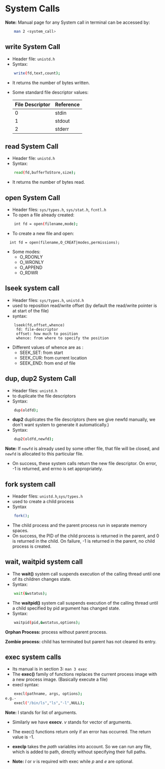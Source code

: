 # System Calls

**Note:** Manual page for any System call in terminal can be accessed by:
```BASH
	man 2 <system_call>
```

## write System Call
* Header file: ```unistd.h```
* Syntax:
```BASH
    write(fd,text,count);
```
* It returns the number of bytes written.

* Some standard file descriptor values:

    | File Descriptor | Reference |
    | --------------- | ----------|
    |   0             | stdin     |
    |   1             | stdout    |
    |   2             | stderr    |

## read System Call
* Header file: ```unistd.h```
* Syntax:
```BASH
    read(fd,bufferToStore,size);
```
* It returns the number of bytes read.


## open System Call
* Header files: ```sys/types.h```, ```sys/stat.h```, ```fcntl.h```
* To open a file already created:
```BASH
    int fd = open(filename,mode);
```
* To create a new file and open:
```
  int fd = open(filename,O_CREAT|modes,permissions);
```
* Some modes:
    * O_RDONLY
    * O_WRONLY
    * O_APPEND
    * O_RDWR


## lseek system call
* Header files: ```sys/types.h```, ```unistd.h```
* used to reposition read/write offset (by default the read/write pointer is at start of the file)
* syntax:
```
    lseek(fd,offset,whence)
     fd: file-descriptor
     offset: how much to position
     whence: from where to specify the position
```

* Different values of whence are as :
    * SEEK_SET: from start
    * SEEK_CUR: from current location
    * SEEK_END: from end of file


## dup, dup2 System Call

* Header files: ```unistd.h```
* to duplicate the file descriptors
* Syntax:
```BASH
    dup(oldfd);
```
* **dup2** duplicates the file descriptors (here we give newfd manually, we don't want system to generate it automatically.)
* Syntax:
```BASH
    dup2(oldfd,newfd);
```
**Note:** If ```newfd``` is already used by some other file, that file will be closed, and ```newfd``` is allocated to
this particular file.

* On  success, these system calls return the new file descriptor.  On error, -1 is returned, and errno is set appropriately.

## fork system call
* Header files: ```unistd.h```,```sys/types.h```
* used to create a child process
* Syntax
```BASH
    fork();
```
* The  child  process  and the parent process run in separate memory spaces.
* On  success, the PID of the child process is returned in the parent, and 0 is returned in the child. On failure, -1 is returned in  the  parent, no child process is created.

## wait, waitpid system call
* The  **wait()** system call suspends execution of the calling thread until one of its children changes state.
* Syntax:
```BASH
    wait(&wstatus);
```
* The **waitpid()** system call suspends execution of the calling thread until a child specified by pid argument has changed state.
* Syntax:
```BASH
    waitpid(pid,&wstatus,options);
```
**Orphan Process:** process without parent process.

**Zombie process:** child has terminated but parent has not cleared its entry.

## exec system calls
* Its manual is in section 3: 
```man 3 exec```
* The  **exec()**  family of functions replaces the current process image with a new process image. (Basically execute a file)
* execl syntax:
```BASH
    execl(pathname, args, options);
e.g.-
    execl("/bin/ls","ls","-l",NULL);
```
**Note:** l stands for list of arguments.

* Similarly we have **execv**. *v* stands for vector of arguments.

* The  exec()  functions  return  only if an error has occurred.  The return value is -1.
* **execlp** takes the *path* variables
into account. So we can run any file, which is added to path, directly without specifying their full paths.
* **Note:** *l* or *v* is required with exec while *p* and *e* are optional.





